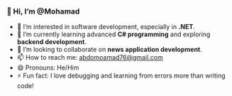 ### 👋 Hi, I’m @Mohamad
- 👀 I’m interested in software development, especially in **.NET**.
- 🌱 I’m currently learning advanced **C# programming** and exploring **backend development**.
- 💞️ I’m looking to collaborate on **news application development**.
- 📫 How to reach me: abdomoamad76@gmail.com
- 😄 Pronouns: He/Him
- ⚡ Fun fact: I love debugging and learning from errors more than writing code!  


<!---
MohamadAbdo65/MohamadAbdo65 is a ✨ special ✨ repository because its `README.md` (this file) appears on your GitHub profile.
You can click the Preview link to take a look at your changes.
--->
